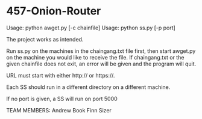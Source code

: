 # 457-Onion-Router
Usage: python awget.py <URL> [-c chainfile]
Usage: python ss.py [-p port]

The project works as intended.

Run ss.py on the machines in the chaingang.txt file first, then start awget.py on the machine you would like to receive the file. If chaingang.txt or the given chainfile does not exit, an error will be given and the program will quit. 

URL must start with either http:// or https://.

Each SS should run in a different directory on a different machine.

If no port is given, a SS will run on port 5000

TEAM MEMBERS:
Andrew Book
Finn Sizer

